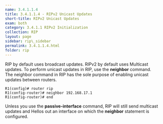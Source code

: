 ```yaml
---
name: 3.4.1.1.4
title: 3.4.1.1.4 - RIPv2 Unicast Updates
short-title: RIPv2 Unicast Updates
exam: both
category: 3.4.1.1 RIPv2 Initialization
collection: RIP
layout: page
sidebar: rip\_sidebar
permalink: 3.4.1.1.4.html
folder: rip
---
```

RIP by default uses broadcast updates. RIPv2 by default uses Multicast updates. To perform unicast updates in RIP, use the **neighbor** command. The neighbor command in RIP has the sole purpose of enabling unicast updates between routers.
```
R1(config)# router rip
R1(config-router)# neighbor 192.168.17.1
R1(config-router)# end
```

Unless you use the **passive-interface** command, RIP will still send multicast updates and Hellos out an interface on which the **neighbor** statement is configured.